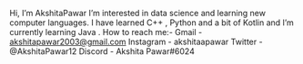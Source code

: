 Hi, I’m AkshitaPawar
I’m interested in data science and learning new computer languages.
I have learned C++ , Python and a bit of Kotlin and  I’m currently learning Java .
How to reach me:- Gmail - akshitapawar2003@gmail.com
Instagram  - akshitaapawar
Twitter  - @AkshitaPawar12
Discord - Akshita Pawar#6024

<!---
AkshitaPawar/AkshitaPawar is a ✨ special ✨ repository because its `README.md` (this file) appears on your GitHub profile.
You can click the Preview link to take a look at your changes.
--->
